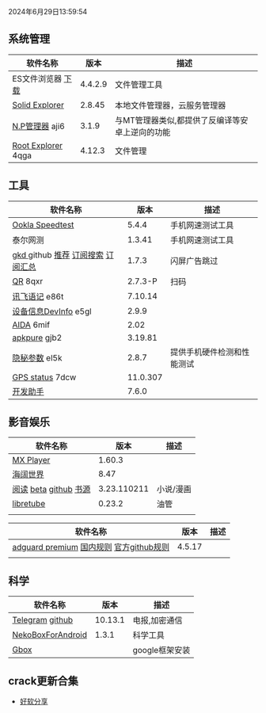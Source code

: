2024年6月29日13:59:54

## 系统管理

| 软件名称                                                     | 版本    | 描述                                            |
| ------------------------------------------------------------ | ------- | ----------------------------------------------- |
| ES文件浏览器 [下载](https://pan.lanzoub.com/b0f1d7s2h)       | 4.4.2.9 | 文件管理工具                                    |
| [Solid Explorer](https://pan.lanzoub.com/b0f19gdfa)          | 2.8.45  | 本地文件管理器，云服务管理器                    |
| [N.P管理器](https://pan.lanzoub.com/b06m0cevg?pwd=aji6)  aji6 | 3.1.9   | 与MT管理器类似,都提供了反编译等安卓上逆向的功能 |
| [Root Explorer](https://pan.lanzoub.com/b06ll1dfi?pwd=4qga)  4qga | 4.12.3  | 文件管理                                        |



## 工具

| 软件名称                                                     | 版本     | 描述                       |
| ------------------------------------------------------------ | -------- | -------------------------- |
| [Ookla Speedtest](https://pan.lanzoub.com/b0f19i6af)         | 5.4.4    | 手机网速测试工具           |
| 泰尔网测                                                     | 1.3.41   | 手机网速测试工具           |
| [gkd ](https://github.com/gkd-kit/gkd) github [推荐](https://github.com/AIsouler/GKD_subscription) [订阅搜索](https://github.com/search?q=GKD_subscription&type=repositories) [订阅汇总](https://github.com/Adpro-Team/GKD_THS_List) | 1.7.3    | 闪屏广告跳过               |
| [QR](https://www.lanzoub.com/b06lnskqf?pwd=8qxr)  8qxr       | 2.7\.3-P | 扫码                       |
| [讯飞语记](https://pan.lanzoub.com/b06llc0sj?pwd=e86t) e86t  | 7.10.14  |                            |
| [设备信息DevInfo](https://pan.lanzoub.com/b06mcp2le?pwd=e5gl)  e5gl | 2.9.9    |                            |
| [AIDA](https://www.lanzoub.com/b06lo9kqh?pwd=6mif)  6mif     | 2.02     |                            |
| [apkpure](https://www.lanzoub.com/b06ljuo9a?pwd=gjb2)  gjb2  | 3.19.81  |                            |
| [隐秘参数](https://myqqjd.lanzoub.com/b06mhavbi?pwd=el5k)  el5k | 2.8.7    | 提供手机硬件检测和性能测试 |
| [GPS status](https://myqqjd.lanzoub.com/b06ltxx5i?pwd=7dcw)  7dcw | 11.0.307 |                            |
| [开发助手](https://pan.lanzoub.com/b06lmdxmd)                | 7.6.0    |                            |



## 影音娱乐

| 软件名称                                                     | 版本        | 描述      |
| ------------------------------------------------------------ | ----------- | --------- |
| [MX Player](https://pan.lanzoub.com/b0f19eo3c)               | 1.60.3      |           |
| [海阔世界](https://haikuo.lanzoub.com/u/GoldRiver)           | 8.47        |           |
| [阅读](https://www.coolapk.com/apk/256030) [beta](https://www.lanzoub.com/b01rgkhhe) [github](https://github.com/gedoor/legado) [书源](https://legado.aoaostar.com/) | 3.23.110211 | 小说/漫画 |
| [libretube](https://github.com/libre-tube/LibreTube/releases) | 0.23.2      | 油管      |
|                                                              |             |           |





| 软件名称                                                     | 版本   | 描述 |
| ------------------------------------------------------------ | ------ | ---- |
| [adguard premium](https://pan.lanzoub.com/b0f19420h) [国内规则](https://adguardteam.github.io/HostlistsRegistry/assets/filter_29.txt)  [官方github规则](https://github.com/AdguardTeam/HostlistsRegistry) | 4.5.17 |      |
|                                                              |        |      |



## 科学

| 软件名称                                                     | 版本    | 描述           |
| ------------------------------------------------------------ | ------- | -------------- |
| [Telegram](https://telegram.org/android)  [github](https://github.com/DrKLO/Telegram) | 10.13.1 | 电报,加密通信  |
| [NekoBoxForAndroid](https://github.com/MatsuriDayo/NekoBoxForAndroid) | 1.3.1   | 科学工具       |
| [Gbox](https://www.gboxlab.com/)                             |         | google框架安装 |

## crack更新合集

- [好软分享](https://yoyodadada.lanzoui.com/u/yoyodadada)
